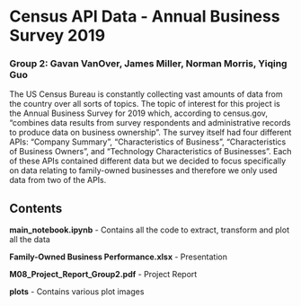 # Census API Data - Annual Business Survey 2019
### Group 2: Gavan VanOver, James Miller, Norman Morris, Yiqing Guo 

The US Census Bureau is constantly collecting vast amounts of data from the country over all sorts of topics. The topic of interest for this project is the Annual Business Survey for 2019 which, according to census.gov, “combines data results from survey respondents and administrative records to produce data on business ownership”. The survey itself had four different APIs: “Company Summary”, “Characteristics of Business”, “Characteristics of Business Owners”, and “Technology Characteristics of Businesses”. Each of these APIs contained different data but we decided to focus specifically on data relating to family-owned businesses and therefore we only used data from two of the APIs.

## Contents

**main_notebook.ipynb** - Contains all the code to extract, transform and plot all the data

**Family-Owned Business Performance.xlsx** - Presentation

**M08_Project_Report_Group2.pdf** - Project Report

**plots** - Contains various plot images
